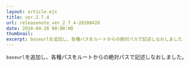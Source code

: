 ```yaml
---
layout: article.ejs
title: ver.2.7.4
url: releasenote_ver_2_7_4-20180428
date: 2018-04-28 00:00:00
thumbnail: 
excerpt: baseurlを追加し、各種パスをルートからの絶対パスで記述しなおしました
---
```


`baseurl`を追加し、各種パスをルートからの絶対パスで記述しなおしました。
